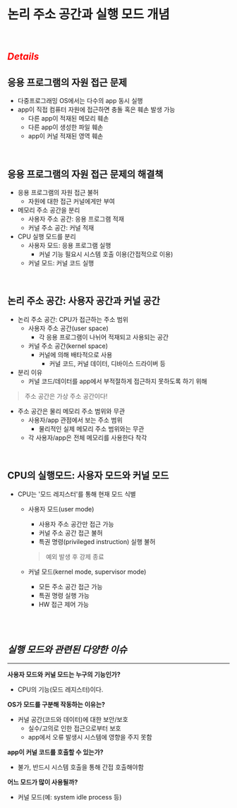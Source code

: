 # 논리 주소 공간과 실행 모드 개념

<br>

## <h2 style="color: red;">***Details***

## 응용 프로그램의 자원 접근 문제
- 다중프로그래밍 OS에서는 다수의 app 동시 실행
- app이 직접 컴퓨터 자원에 접근하면 충돌 혹은 훼손 발생 가능
    - 다른 app이 적재된 메모리 훼손
    - 다른 app이 생성한 파일 훼손
    - app이 커널 적재된 영역 훼손

<br>

## 응용 프로그램의 자원 접근 문제의 해결책
- 응용 프로그램의 자원 접근 불허
    - 자원에 대한 접근 커널에게만 부여
- 메모리 주소 공간을 분리
    - 사용자 주소 공간: 응용 프로그램 적재
    - 커널 주소 공간: 커널 적재
- CPU 실행 모드를 분리
    - 사용자 모드: 응용 프로그램 실행
        - 커널 기능 필요시 시스템 호출 이용(간접적으로 이용)
    - 커널 모드: 커널 코드 실행

<br>

## 논리 주소 공간: 사용자 공간과 커널 공간
- 논리 주소 공간: CPU가 접근하는 주소 범위
    - 사용자 주소 공간(user space)
        - 각 응용 프로그램이 나뉘어 적재되고 사용되는 공간
    - 커널 주소 공간(kernel space)
        - 커널에 의해 배타적으로 사용
            - 커널 코드, 커널 데이터, 디바이스 드라이버 등
- 분리 이유
    - 커널 코드/데이터를 app에서 부적절하게 접근하지 못하도록 하기 위해

> 주소 공간은 가상 주소 공간이다!
- 주소 공간은 물리 메모리 주소 범위와 무관
    - 사용자/app 관점에서 보는 주소 범위
        - 물리적인 실제 메모리 주소 범위와는 무관
    - 각 사용자/app은 전체 메모리를 사용한다 착각

<br>

## CPU의 실행모드: 사용자 모드와 커널 모드
- CPU는 '모드 레지스터'를 통해 현재 모드 식별
    - 사용자 모드(user mode)
        - 사용자 주소 공간만 접근 가능
        - 커널 주소 공간 접근 불허
        - 특권 명령(privileged instruction) 실행 불허

        > 예외 발생 후 강제 종료

    - 커널 모드(kernel mode, supervisor mode)
        - 모든 주소 공간 접근 가능
        - 특권 명령 실행 가능
        - HW 접근 제어 가능

<br><br>

## ***실행 모드와 관련된 다양한 이슈***

<hr>

**사용자 모드와 커널 모드는 누구의 기능인가?**
 - CPU의 기능(모드 레지스터)이다.

**OS가 모드를 구분해 작동하는 이유는?**
- 커널 공간(코드와 데이터)에 대한 보안/보호
    - 실수/고의로 인한 접근으로부터 보호
    - app에서 오류 발생시 시스템에 영향을 주지 못함

**app이 커널 코드를 호출할 수 있는가?**
- 불가, 반드시 시스템 호출을 통해 간접 호출해야함

**어느 모드가 많이 사용될까?**
- 커널 모드(예: system idle process 등)